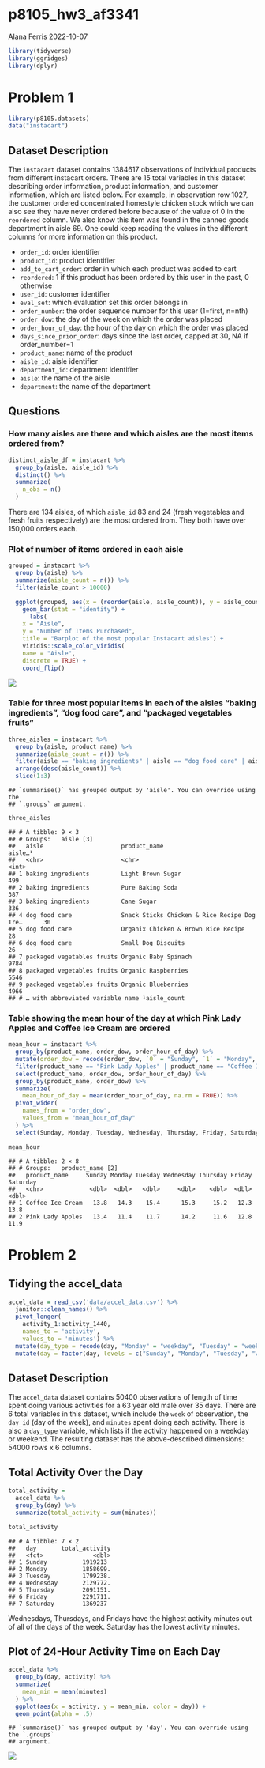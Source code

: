 p8105_hw3_af3341
================
Alana Ferris
2022-10-07

``` r
library(tidyverse)
library(ggridges)
library(dplyr)
```

# Problem 1

``` r
library(p8105.datasets)
data("instacart")
```

## Dataset Description

The `instacart` dataset contains 1384617 observations of individual
products from different instacart orders. There are 15 total variables
in this dataset describing order information, product information, and
customer information, which are listed below. For example, in
observation row 1027, the customer ordered concentrated homestyle
chicken stock which we can also see they have never ordered before
because of the value of 0 in the `reordered` column. We also know this
item was found in the canned goods department in aisle 69. One could
keep reading the values in the different columns for more information on
this product.

-   `order_id`: order identifier
-   `product_id`: product identifier
-   `add_to_cart_order`: order in which each product was added to cart
-   `reordered`: 1 if this product has been ordered by this user in the
    past, 0 otherwise
-   `user_id`: customer identifier
-   `eval_set`: which evaluation set this order belongs in
-   `order_number`: the order sequence number for this user (1=first,
    n=nth)
-   `order_dow`: the day of the week on which the order was placed
-   `order_hour_of_day`: the hour of the day on which the order was
    placed
-   `days_since_prior_order`: days since the last order, capped at 30,
    NA if order_number=1
-   `product_name`: name of the product
-   `aisle_id`: aisle identifier
-   `department_id`: department identifier
-   `aisle`: the name of the aisle
-   `department`: the name of the department

## Questions

### How many aisles are there and which aisles are the most items ordered from?

``` r
distinct_aisle_df = instacart %>% 
  group_by(aisle, aisle_id) %>% 
  distinct() %>% 
  summarize(
    n_obs = n()
  )
```

There are 134 aisles, of which `aisle_id` 83 and 24 (fresh vegetables
and fresh fruits respectively) are the most ordered from. They both have
over 150,000 orders each.

### Plot of number of items ordered in each aisle

``` r
grouped = instacart %>% 
  group_by(aisle) %>% 
  summarize(aisle_count = n()) %>% 
  filter(aisle_count > 10000)

  ggplot(grouped, aes(x = (reorder(aisle, aisle_count)), y = aisle_count)) +
    geom_bar(stat = "identity") + 
      labs(
    x = "Aisle",
    y = "Number of Items Purchased",
    title = "Barplot of the most popular Instacart aisles") + 
    viridis::scale_color_viridis(
    name = "Aisle", 
    discrete = TRUE) + 
    coord_flip()
```

![](p8105_hw3_af3341_files/figure-gfm/unnamed-chunk-3-1.png)<!-- -->

### Table for three most popular items in each of the aisles “baking ingredients”, “dog food care”, and “packaged vegetables fruits”

``` r
three_aisles = instacart %>% 
  group_by(aisle, product_name) %>% 
  summarize(aisle_count = n()) %>% 
  filter(aisle == "baking ingredients" | aisle == "dog food care" | aisle == "packaged vegetables fruits") %>% 
  arrange(desc(aisle_count)) %>% 
  slice(1:3)
```

    ## `summarise()` has grouped output by 'aisle'. You can override using the
    ## `.groups` argument.

``` r
three_aisles
```

    ## # A tibble: 9 × 3
    ## # Groups:   aisle [3]
    ##   aisle                      product_name                                aisle…¹
    ##   <chr>                      <chr>                                         <int>
    ## 1 baking ingredients         Light Brown Sugar                               499
    ## 2 baking ingredients         Pure Baking Soda                                387
    ## 3 baking ingredients         Cane Sugar                                      336
    ## 4 dog food care              Snack Sticks Chicken & Rice Recipe Dog Tre…      30
    ## 5 dog food care              Organix Chicken & Brown Rice Recipe              28
    ## 6 dog food care              Small Dog Biscuits                               26
    ## 7 packaged vegetables fruits Organic Baby Spinach                           9784
    ## 8 packaged vegetables fruits Organic Raspberries                            5546
    ## 9 packaged vegetables fruits Organic Blueberries                            4966
    ## # … with abbreviated variable name ¹​aisle_count

### Table showing the mean hour of the day at which Pink Lady Apples and Coffee Ice Cream are ordered

``` r
mean_hour = instacart %>% 
  group_by(product_name, order_dow, order_hour_of_day) %>% 
  mutate(order_dow = recode(order_dow, `0` = "Sunday", `1` = "Monday", `2` = "Tuesday", `3` = "Wednesday", `4` = "Thursday", `5` = "Friday", `6` = "Saturday")) %>% 
  filter(product_name == "Pink Lady Apples" | product_name == "Coffee Ice Cream") %>% 
  select(product_name, order_dow, order_hour_of_day) %>% 
  group_by(product_name, order_dow) %>% 
  summarize(
    mean_hour_of_day = mean(order_hour_of_day, na.rm = TRUE)) %>% 
  pivot_wider(
    names_from = "order_dow",
    values_from = "mean_hour_of_day"
  ) %>% 
  select(Sunday, Monday, Tuesday, Wednesday, Thursday, Friday, Saturday)

mean_hour
```

    ## # A tibble: 2 × 8
    ## # Groups:   product_name [2]
    ##   product_name     Sunday Monday Tuesday Wednesday Thursday Friday Saturday
    ##   <chr>             <dbl>  <dbl>   <dbl>     <dbl>    <dbl>  <dbl>    <dbl>
    ## 1 Coffee Ice Cream   13.8   14.3    15.4      15.3     15.2   12.3     13.8
    ## 2 Pink Lady Apples   13.4   11.4    11.7      14.2     11.6   12.8     11.9

# Problem 2

## Tidying the accel_data

``` r
accel_data = read_csv('data/accel_data.csv') %>% 
  janitor::clean_names() %>% 
  pivot_longer(
    activity_1:activity_1440, 
    names_to = 'activity', 
    values_to = 'minutes') %>% 
  mutate(day_type = recode(day, "Monday" = "weekday", "Tuesday" = "weekday", "Wednesday" = "weekday", "Thursday" = "weekday", "Friday" = "weekday", "Saturday" = "weekend", "Sunday" = "weekend")) %>% 
  mutate(day = factor(day, levels = c("Sunday", "Monday", "Tuesday", "Wednesday", "Thursday", "Friday", "Saturday")), day_type = factor(day_type))
```

## Dataset Description

The `accel_data` dataset contains 50400 observations of length of time
spent doing various activities for a 63 year old male over 35 days.
There are 6 total variables in this dataset, which include the `week` of
observation, the `day_id` (day of the week), and `minutes` spent doing
each activity. There is also a `day_type` variable, which lists if the
activity happened on a weekday or weekend. The resulting dataset has the
above-described dimensions: 54000 rows x 6 columns.

## Total Activity Over the Day

``` r
total_activity = 
  accel_data %>% 
  group_by(day) %>% 
  summarize(total_activity = sum(minutes))

total_activity
```

    ## # A tibble: 7 × 2
    ##   day       total_activity
    ##   <fct>              <dbl>
    ## 1 Sunday          1919213 
    ## 2 Monday          1858699.
    ## 3 Tuesday         1799238.
    ## 4 Wednesday       2129772.
    ## 5 Thursday        2091151.
    ## 6 Friday          2291711.
    ## 7 Saturday        1369237

Wednesdays, Thursdays, and Fridays have the highest activity minutes out
of all of the days of the week. Saturday has the lowest activity
minutes.

## Plot of 24-Hour Activity Time on Each Day

``` r
accel_data %>% 
  group_by(day, activity) %>% 
  summarize(
    mean_min = mean(minutes)
  ) %>% 
  ggplot(aes(x = activity, y = mean_min, color = day)) +
  geom_point(alpha = .5)
```

    ## `summarise()` has grouped output by 'day'. You can override using the `.groups`
    ## argument.

![](p8105_hw3_af3341_files/figure-gfm/unnamed-chunk-8-1.png)<!-- -->
